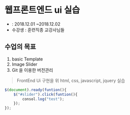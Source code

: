 # 웹프론트엔드 ui 실습
* : 2018.12.01 ~2018.12.02
* 수강생 : 훈련직종 교강사님들


## 수업의 목표
1. basic Template
2. Image Slider
3. Git 을 이용한 버전관리

> FrontEnd Ui 구현을 위 html,
css, javascript, jquery 실습


````javascript
$(document).ready(funtion(){
    $("#slider").click(funtion(){
        consol.log("test");
    });
});


